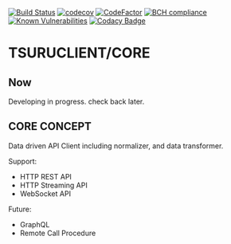 [![Build Status](https://travis-ci.org/tsuruclient/core.svg?branch=master)](https://travis-ci.org/tsuruclient/core)
[![codecov](https://codecov.io/gh/tsuruclient/core/branch/master/graph/badge.svg)](https://codecov.io/gh/tsuruclient/core)
[![CodeFactor](https://www.codefactor.io/repository/github/tsuruclient/core/badge)](https://www.codefactor.io/repository/github/tsuruclient/core)
[![BCH compliance](https://bettercodehub.com/edge/badge/tsuruclient/core?branch=master)](https://bettercodehub.com/)
[![Known Vulnerabilities](https://snyk.io/test/github/tsuruclient/core/badge.svg?targetFile=package.json)](https://snyk.io/test/github/tsuruclient/core?targetFile=package.json)
[![Codacy Badge](https://api.codacy.com/project/badge/Grade/88b15a1a8f4645a8b4b4a0057cf3adf4)](https://www.codacy.com/app/FirstStar/core?utm_source=github.com&amp;utm_medium=referral&amp;utm_content=tsuruclient/core&amp;utm_campaign=Badge_Grade)

# TSURUCLIENT/CORE

## Now

Developing in progress. check back later.

## CORE CONCEPT

Data driven API Client including normalizer, and data transformer.

Support:

* HTTP REST API
* HTTP Streaming API
* WebSocket API



Future:

* GraphQL
* Remote Call Procedure

